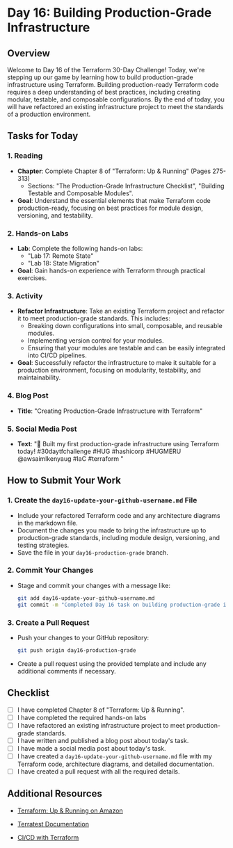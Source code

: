 # Day 16: Building Production-Grade Infrastructure

## Overview

Welcome to Day 16 of the Terraform 30-Day Challenge! Today, we're stepping up our game by learning how to build production-grade infrastructure using Terraform. Building production-ready Terraform code requires a deep understanding of best practices, including creating modular, testable, and composable configurations. By the end of today, you will have refactored an existing infrastructure project to meet the standards of a production environment.

## Tasks for Today

### 1. **Reading**
   - **Chapter**: Complete Chapter 8 of "Terraform: Up & Running" (Pages 275-313)
     - Sections: "The Production-Grade Infrastructure Checklist", "Building Testable and Composable Modules".
   - **Goal**: Understand the essential elements that make Terraform code production-ready, focusing on best practices for module design, versioning, and testability.

### 2. **Hands-on Labs**
   - **Lab**: Complete the following hands-on labs:
     - "Lab 17: Remote State"
     - "Lab 18: State Migration"
   - **Goal**: Gain hands-on experience with Terraform through practical exercises.
### 3. **Activity**
   - **Refactor Infrastructure**: Take an existing Terraform project and refactor it to meet production-grade standards. This includes:
     - Breaking down configurations into small, composable, and reusable modules.
     - Implementing version control for your modules.
     - Ensuring that your modules are testable and can be easily integrated into CI/CD pipelines.
   - **Goal**: Successfully refactor the infrastructure to make it suitable for a production environment, focusing on modularity, testability, and maintainability.

### 4. **Blog Post**
   - **Title**: "Creating Production-Grade Infrastructure with Terraform"

### 5. **Social Media Post**
   - **Text**: "🚀 Built my first production-grade infrastructure using Terraform today! #30daytfchallenge #HUG #hashicorp #HUGMERU @awsaimlkenyaug #IaC #terraform
"


## How to Submit Your Work

### 1. **Create the `day16-update-your-github-username.md` File**
   - Include your refactored Terraform code and any architecture diagrams in the markdown file.
   - Document the changes you made to bring the infrastructure up to production-grade standards, including module design, versioning, and testing strategies.
   - Save the file in your `day16-production-grade` branch.

### 2. **Commit Your Changes**
   - Stage and commit your changes with a message like:
     ```bash
     git add day16-update-your-github-username.md
     git commit -m "Completed Day 16 task on building production-grade infrastructure"
     ```

### 3. **Create a Pull Request**
   - Push your changes to your GitHub repository:
     ```bash
     git push origin day16-production-grade
     ```
   - Create a pull request using the provided template and include any additional comments if necessary.

## Checklist

- [ ] I have completed Chapter 8 of "Terraform: Up & Running".
- [ ] I have completed the required hands-on labs
- [ ] I have refactored an existing infrastructure project to meet production-grade standards.
- [ ] I have written and published a blog post about today's task.
- [ ] I have made a social media post about today's task.
- [ ] I have created a `day16-update-your-github-username.md` file with my Terraform code, architecture diagrams, and detailed documentation.
- [ ] I have created a pull request with all the required details.

## Additional Resources

- [Terraform: Up & Running on Amazon](https://www.amazon.com/Terraform-Running-Infrastructure-Configuration-Management/dp/1492046906)

- [Terratest Documentation](https://terratest.gruntwork.io/)
- [CI/CD with Terraform](https://www.terraform.io/docs/enterprise/workspaces/vcs.html)




